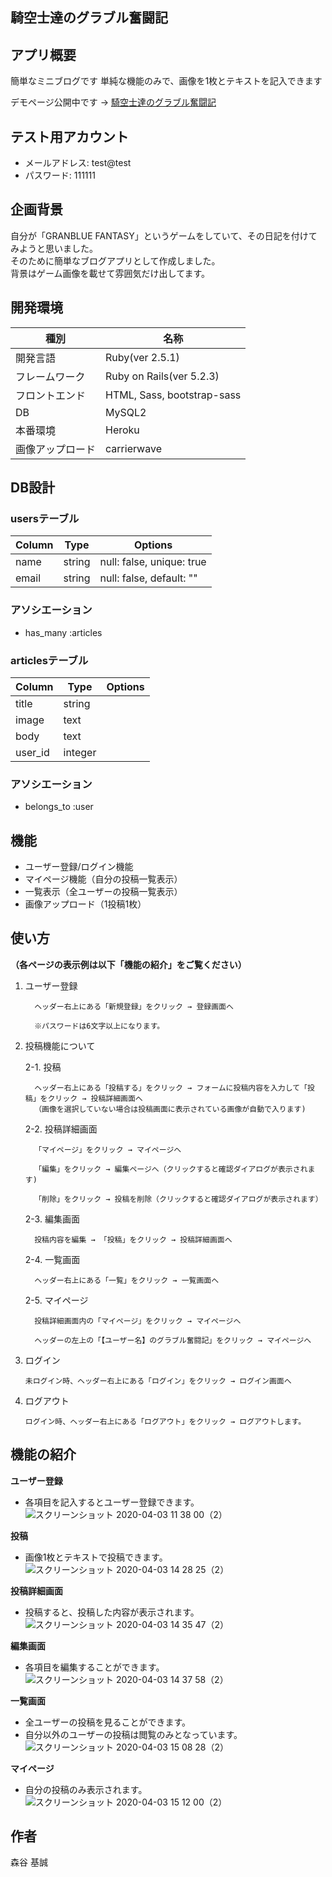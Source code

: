 ## 騎空士達のグラブル奮闘記

## アプリ概要
簡単なミニブログです
単純な機能のみで、画像を1枚とテキストを記入できます

デモページ公開中です → [騎空士達のグラブル奮闘記](https://pure-brook-28902.herokuapp.com/)

## テスト用アカウント
  
- メールアドレス: test@test
- パスワード: 111111

## 企画背景
自分が「GRANBLUE FANTASY」というゲームをしていて、その日記を付けてみようと思いました。  
そのために簡単なブログアプリとして作成しました。  
背景はゲーム画像を載せて雰囲気だけ出してます。

## 開発環境
|種別|名称|
|------|----|
|開発言語	|Ruby(ver 2.5.1)|
|フレームワーク|Ruby on Rails(ver 5.2.3)|
|フロントエンド|HTML, Sass, bootstrap-sass|
|DB|MySQL2|
|本番環境|Heroku|
|画像アップロード|carrierwave|

## DB設計  
  
### usersテーブル
  
|Column|Type|Options|
|------|----|-------|
|name|string|null: false, unique: true|
|email|string|null: false, default: ""|
  
### アソシエーション
  - has_many :articles

### articlesテーブル
  
|Column|Type|Options|
|------|----|-------|
|title|string||
|image|text||
|body|text||
|user_id|integer||
  
### アソシエーション
  - belongs_to :user

## 機能
- ユーザー登録/ログイン機能  
- マイページ機能（自分の投稿一覧表示）  
- 一覧表示（全ユーザーの投稿一覧表示）  
- 画像アップロード（1投稿1枚）  

## 使い方
**（各ページの表示例は以下「機能の紹介」をご覧ください）**
    
 1. ユーザー登録  
   
          ヘッダー右上にある「新規登録」をクリック → 登録画面へ  
  
          ※パスワードは6文字以上になります。  
  
 1. 投稿機能について
  
      2-1. 投稿  
  
          ヘッダー右上にある「投稿する」をクリック → フォームに投稿内容を入力して「投稿」をクリック → 投稿詳細画面へ  
          （画像を選択していない場合は投稿画面に表示されている画像が自動で入ります)  
  
      2-2. 投稿詳細画面  
  
          「マイページ」をクリック → マイページへ  

          「編集」をクリック → 編集ページへ（クリックすると確認ダイアログが表示されます)  

          「削除」をクリック → 投稿を削除（クリックすると確認ダイアログが表示されます）  
  
      2-3. 編集画面  
    
          投稿内容を編集 → 「投稿」をクリック → 投稿詳細画面へ  
  
      2-4. 一覧画面  
  
          ヘッダー右上にある「一覧」をクリック → 一覧画面へ  
  
      2-5. マイページ  
  
          投稿詳細画面内の「マイページ」をクリック → マイページへ  

          ヘッダーの左上の「【ユーザー名】のグラブル奮闘記」をクリック → マイページへ  
  
 1. ログイン  
  
        未ログイン時、ヘッダー右上にある「ログイン」をクリック → ログイン画面へ  
  
 1. ログアウト
  
        ログイン時、ヘッダー右上にある「ログアウト」をクリック → ログアウトします。  
  
## 機能の紹介
**ユーザー登録**  
  
  - 各項目を記入するとユーザー登録できます。
  ![スクリーンショット 2020-04-03 11 38 00（2）](https://user-images.githubusercontent.com/56537950/78327005-bfc3cf80-75b6-11ea-9852-21d0a99a7151.png)

**投稿**  
  
  - 画像1枚とテキストで投稿できます。
  ![スクリーンショット 2020-04-03 14 28 25（2）](https://user-images.githubusercontent.com/56537950/78327335-90fa2900-75b7-11ea-9c5c-7b926e4f08cc.png)


**投稿詳細画面**  
  
  - 投稿すると、投稿した内容が表示されます。
  ![スクリーンショット 2020-04-03 14 35 47（2）](https://user-images.githubusercontent.com/56537950/78327701-812f1480-75b8-11ea-8d6a-d56904dfef75.png)

**編集画面**  
  
  - 各項目を編集することができます。
  ![スクリーンショット 2020-04-03 14 37 58（2）](https://user-images.githubusercontent.com/56537950/78328049-277b1a00-75b9-11ea-848e-6c0fea20be9d.png)

**一覧画面**  
  
  - 全ユーザーの投稿を見ることができます。  
  - 自分以外のユーザーの投稿は閲覧のみとなっています。
  ![スクリーンショット 2020-04-03 15 08 28（2）](https://user-images.githubusercontent.com/56537950/78329695-5abfa800-75bd-11ea-9d96-2dba014d06ac.png)

**マイページ**  
  
  - 自分の投稿のみ表示されます。
  ![スクリーンショット 2020-04-03 15 12 00（2）](https://user-images.githubusercontent.com/56537950/78329820-96f30880-75bd-11ea-9216-9d2dd99ce20f.png)
  

## 作者
森谷 基誠

<!-- # README

This README would normally document whatever steps are necessary to get the
application up and running.

Things you may want to cover:

* Ruby version

* System dependencies

* Configuration

* Database creation

* Database initialization

* How to run the test suite

* Services (job queues, cache servers, search engines, etc.)

* Deployment instructions

* ... -->
